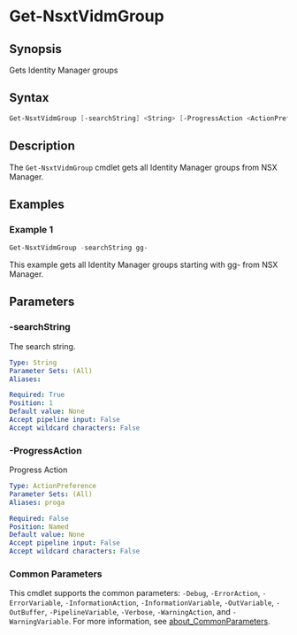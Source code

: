 # Get-NsxtVidmGroup

## Synopsis

Gets Identity Manager groups

## Syntax

```powershell
Get-NsxtVidmGroup [-searchString] <String> [-ProgressAction <ActionPreference>] [<CommonParameters>]
```

## Description

The `Get-NsxtVidmGroup` cmdlet gets all Identity Manager groups from NSX Manager.

## Examples

### Example 1

```powershell
Get-NsxtVidmGroup -searchString gg-
```

This example gets all Identity Manager groups starting with gg- from NSX Manager.

## Parameters

### -searchString

The search string.

```yaml
Type: String
Parameter Sets: (All)
Aliases:

Required: True
Position: 1
Default value: None
Accept pipeline input: False
Accept wildcard characters: False
```

### -ProgressAction

Progress Action

```yaml
Type: ActionPreference
Parameter Sets: (All)
Aliases: proga

Required: False
Position: Named
Default value: None
Accept pipeline input: False
Accept wildcard characters: False
```

### Common Parameters

This cmdlet supports the common parameters: `-Debug`, `-ErrorAction`, `-ErrorVariable`, `-InformationAction`, `-InformationVariable`, `-OutVariable`, `-OutBuffer`, `-PipelineVariable`, `-Verbose`, `-WarningAction`, and `-WarningVariable`. For more information, see [about_CommonParameters](http://go.microsoft.com/fwlink/?LinkID=113216).
